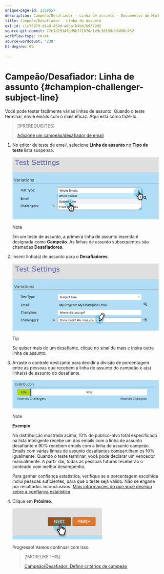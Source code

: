 ```yaml
---
unique-page-id: 2359557
description: Campeão/Desafiador - Linha de assunto - Documentos do Marketo - Documentação do produto
title: Campeão/Desafiador - Linha do Assunto
exl-id: c1c75979-d1a9-459d-a0da-b4bb769372d5
source-git-commit: 72e1d29347bd5b77107da1e9c30169cb6490c432
workflow-type: tm+mt
source-wordcount: '238'
ht-degree: 0%

---
```


# Campeão/Desafiador: Linha de assunto {#champion-challenger-subject-line}

Você pode testar facilmente várias linhas de assunto. Quando o teste terminar, envie emails com o mais eficaz. Aqui está como fazê-lo.

>[!PREREQUISITES]
>
>[Adicione um campeão/desafiador de email](/help/marketo/product-docs/email-marketing/general/functions-in-the-editor/email-tests-champion-challenger/add-an-email-champion-challenger.md)

1. No editor de teste de email, selecione **Linha de assunto** no **Tipo de teste** lista suspensa.

   ![](assets/image2014-9-15-12-3a37-3a50.png)

   >[!NOTE]
   >
   >Em um teste de assunto, a primeira linha de assunto inserida é designada como **Campeão**. As linhas de assunto subsequentes são chamadas **Desafiadores**.

1. Inserir linha(s) de assunto para o **Desafiadores**.

   ![](assets/image2014-9-15-12-3a38-3a4.png)

   >[!TIP]
   >
   >Se quiser mais de um desafiante, clique no sinal de mais e insira outra linha de assunto.

1. Arraste o controle deslizante para decidir a divisão de porcentagem entre as pessoas que recebem a linha de assunto do campeão e a(s) linha(s) de assunto do desafiante.

   ![](assets/image2015-8-7-15-3a19-3a50.png)

   >[!NOTE]
   >
   >**Exemplo**
   >
   >Na distribuição mostrada acima, 10% do público-alvo total especificado na lista inteligente recebe um dos emails com a linha de assunto desafiante e 90% recebem emails com a linha de assunto campeão. Emails com várias linhas de assunto desafiantes compartilham os 10% igualmente. Quando o teste terminar, você pode declarar um vencedor manualmente. A partir daí, todas as pessoas futuras receberão o conteúdo com melhor desempenho.

   Para ganhar confiança estatística, verifique se a porcentagem escolhida inclui pessoas suficientes, para que o teste seja válido. Não se engane por resultados inconclusivos. [Mais informações do que você desejou sobre a confiança estatística](https://en.wikipedia.org/wiki/Confidence_interval).

1. Clique em **Próximo**.

   ![](assets/image2014-9-15-12-3a40-3a42.png)

   Progresso! Vamos continuar com isso.

   >[!MORELIKETHIS]
   >
   >[Campeão/Desafiador: Definir critérios de campeão](/help/marketo/product-docs/email-marketing/general/functions-in-the-editor/email-tests-champion-challenger/champion-challenger-define-champion-criteria.md)
